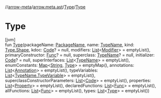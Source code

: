 //[arrow-meta](../../../index.md)/[arrow.meta.ast](../index.md)/[Type](index.md)/[Type](-type.md)

# Type

[jvm]\
fun [Type](-type.md)(packageName: [PackageName](../-package-name/index.md), name: [TypeName](../-type-name/index.md), kind: [Type.Shape](-shape/index.md), kdoc: [Code](../-code/index.md)? = null, modifiers: [List](https://kotlinlang.org/api/latest/jvm/stdlib/kotlin.collections/-list/index.html)&lt;[Modifier](../-modifier/index.md)&gt; = emptyList(), primaryConstructor: [Func](../-func/index.md)? = null, superclass: [TypeName](../-type-name/index.md)? = null, initializer: [Code](../-code/index.md)? = null, superInterfaces: [List](https://kotlinlang.org/api/latest/jvm/stdlib/kotlin.collections/-list/index.html)&lt;[TypeName](../-type-name/index.md)&gt; = emptyList(), enumConstants: [Map](https://kotlinlang.org/api/latest/jvm/stdlib/kotlin.collections/-map/index.html)&lt;[String](https://kotlinlang.org/api/latest/jvm/stdlib/kotlin/-string/index.html), [Type](index.md)&gt; = emptyMap(), annotations: [List](https://kotlinlang.org/api/latest/jvm/stdlib/kotlin.collections/-list/index.html)&lt;[Annotation](../-annotation/index.md)&gt; = emptyList(), typeVariables: [List](https://kotlinlang.org/api/latest/jvm/stdlib/kotlin.collections/-list/index.html)&lt;[TypeName.TypeVariable](../-type-name/-type-variable/index.md)&gt; = emptyList(), superclassConstructorParameters: [List](https://kotlinlang.org/api/latest/jvm/stdlib/kotlin.collections/-list/index.html)&lt;[Code](../-code/index.md)&gt; = emptyList(), properties: [List](https://kotlinlang.org/api/latest/jvm/stdlib/kotlin.collections/-list/index.html)&lt;[Property](../-property/index.md)&gt; = emptyList(), declaredFunctions: [List](https://kotlinlang.org/api/latest/jvm/stdlib/kotlin.collections/-list/index.html)&lt;[Func](../-func/index.md)&gt; = emptyList(), allFunctions: [List](https://kotlinlang.org/api/latest/jvm/stdlib/kotlin.collections/-list/index.html)&lt;[Func](../-func/index.md)&gt; = emptyList(), types: [List](https://kotlinlang.org/api/latest/jvm/stdlib/kotlin.collections/-list/index.html)&lt;[Type](index.md)&gt; = emptyList())

